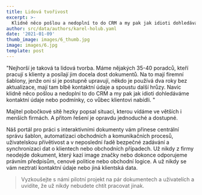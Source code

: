 ```yaml
---
title: Lidová tvořivost
excerpt: >-
  Klidně něco pošlou a nedoplní to do CRM a my pak jak idioti dohledáváme kontaktní údaje nebo podmínky, co vůbec klientovi nabídli.
author: src/data/authors/karel-holub.yaml
date: '2021-01-09'
thumb_image: images/6_thumb.jpg
image: images/6.jpg
template: post
---
```


"Nejhorší je taková ta lidová tvorba. Máme nějakých 35-40 poradců, kteří pracují s klienty a posílají jim docela dost dokumentů. Na to mají firemní šablony, jenže oni si je postupně upravují, někdo je používá dva roky bez aktualizace, mají tam blbě kontaktní údaje a spoustu další hrůzy. Navíc klidně něco pošlou a nedoplní to do CRM a my pak jak idioti dohledáváme kontaktní údaje nebo podmínky, co vůbec klientovi nabídli. "

Majitel pobočkové sítě hezky popsal situaci, kterou vídáme ve větších i menších firmách. A přitom řešení je opravdu jednoduché a dostupné.

Náš portál pro práci s interaktivními dokumenty vám přinese centrální správu šablon, automatizaci obchodních a komunikačních procesů, uživatelskou přívětivost a v neposlední řadě bezpečné zadávání a synchronizaci dat o klientech nebo obchodních případech. 
Už nikdy z firmy neodejde dokument, který kazí image značky nebo dokonce odporujeme právním předpisům, cenové politice nebo obchodní logice. A už nikdy se vám neztratí kontaktní údaje nebo jiná klientská data. 

> Vyzkoušejte s námi pilotní projekt na pár dokumentech a uživatelích a uvidíte, že už nikdy nebudete chtít pracovat jinak.